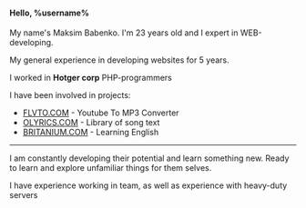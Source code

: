 #### Hello, %username%

My name's Maksim Babenko. I'm 23 years old and I expert in WEB-developing.

My general experience in developing websites for 5 years.

I worked in **Hotger corp** PHP-programmers

I have been involved in projects:

* [FLVTO.COM][flvto] - Youtube To MP3 Converter
* [OLYRICS.COM][olyrics] - Library of song text
* [BRITANIUM.COM][britanium] - Learning English

- - -

I am constantly developing their potential and learn something new.
Ready to learn and explore unfamiliar things for them selves.

I have experience working in team, as well as experience with heavy-duty servers


[flvto]: <http://flvto.com>
[olyrics]: <http://olyrics.com>
[britanium]: <http://britanium.com>
[last]: <http://last.fm> "Last.FM"
[mb]: <http://musicbrainz.org/> "Musicbrainz"
[gch]: <https://developers.google.com/chart/> "Google Charts Library"
[ffmpg]: <http://ffmpeg.org/> "FFMPEG"
[fvtd]: <http://www.flvto.com/facebook/index/id/8/> "FLVTO DOWNLOADER"
